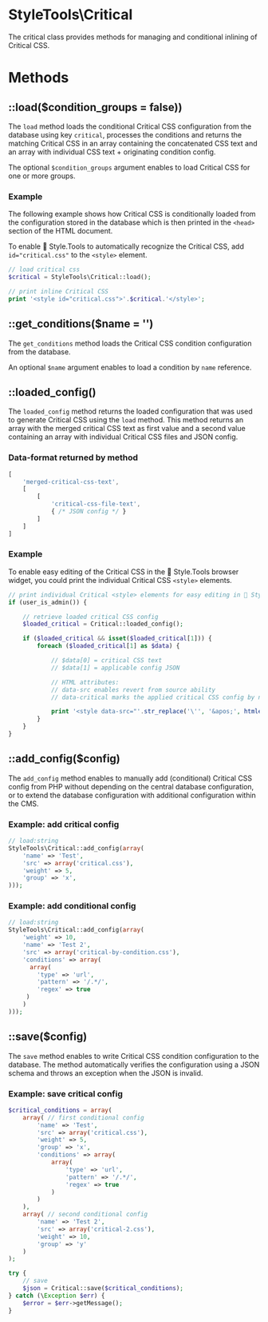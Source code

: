 # StyleTools\Critical

The critical class provides methods for managing and conditional inlining of Critical CSS.

# Methods

## ::load($condition_groups = false))

The `load` method loads the conditional Critical CSS configuration from the database using key `critical`, processes the conditions and returns the matching Critical CSS in an array containing the concatenated CSS text and an array with individual CSS text + originating condition config.

The optional `$condition_groups` argument enables to load Critical CSS for one or more groups.

### Example

The following example shows how Critical CSS is conditionally loaded from the configuration stored in the database which is then printed in the `<head>` section of the HTML document.

To enable 📐 Style.Tools to automatically recognize the Critical CSS, add `id="critical.css"` to the `<style>` element.

```php
// load critical css
$critical = StyleTools\Critical::load();

// print inline Critical CSS
print '<style id="critical.css">'.$critical.'</style>';
```

## ::get_conditions($name = '')

The `get_conditions` method loads the Critical CSS condition configuration from the database.

An optional `$name` argument enables to load a condition by `name` reference.

## ::loaded_config()

The `loaded_config` method returns the loaded configuration that was used to generate Critical CSS using the `load` method. This method returns an array with the merged critical CSS text as first value and a second value containing an array with individual Critical CSS files and JSON config.

### Data-format returned by method

```javascript
[
	'merged-critical-css-text',
	[
		[
			'critical-css-file-text',
			{ /* JSON config */ }
		]
	]
]
```

### Example

To enable easy editing of the Critical CSS in the 📐 Style.Tools browser widget, you could print the individual Critical CSS `<style>` elements.

```php
// print individual Critical <style> elements for easy editing in 📐 Style.Tools
if (user_is_admin()) {

	// retrieve loaded critical CSS config
	$loaded_critical = Critical::loaded_config();

	if ($loaded_critical && isset($loaded_critical[1])) {
	    foreach ($loaded_critical[1] as $data) {

	    	// $data[0] = critical CSS text
	    	// $data[1] = applicable config JSON

	    	// HTML attributes:
	    	// data-src enables revert from source ability
	    	// data-critical marks the applied critical CSS config by name-reference

	        print '<style data-src="'.str_replace('\'', '&apos;', htmlentities(implode(',', $data[1]['src']), ENT_NOQUOTES, 'utf-8')).'" data-critical="'.str_replace('\'', '&apos;', htmlentities($data[1]['name'], ENT_NOQUOTES, 'utf-8')).'">'.$data[0].'</style>';
	    }
	}
}
```

## ::add_config($config)

The `add_config` method enables to manually add (conditional) Critical CSS config from PHP without depending on the central database configuration, or to extend the database configuration with additional configuration within the CMS.

### Example: add critical config

```php
// load:string
StyleTools\Critical::add_config(array(
    'name' => 'Test',
    'src' => array('critical.css'),
    'weight' => 5,
    'group' => 'x',
)));
```

### Example: add conditional config

```php
// load:string
StyleTools\Critical::add_config(array(
    'weight' => 10,
    'name' => 'Test 2',
    'src' => array('critical-by-condition.css'),
    'conditions' => array(
      array(
        'type' => 'url',
        'pattern' => '/.*/',
        'regex' => true
     )
    )
)));
```

## ::save($config)

The `save` method enables to write Critical CSS condition configuration to the database. The method automatically verifies the configuration using a JSON schema and throws an exception when the JSON is invalid.

### Example: save critical config

```php
$critical_conditions = array(
	array( // first conditional config
		'name' => 'Test',
		'src' => array('critical.css'),
		'weight' => 5,
		'group' => 'x',
		'conditions' => array(
			array(
				'type' => 'url',
				'pattern' => '/.*/',
				'regex' => true
			)
		)
	),
	array( // second conditional config
		'name' => 'Test 2',
		'src' => array('critical-2.css'),
		'weight' => 10,
		'group' => 'y'
	)
);

try {
    // save
    $json = Critical::save($critical_conditions);
} catch (\Exception $err) {
    $error = $err->getMessage();
}
```